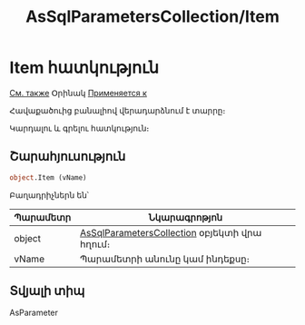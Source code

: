 ﻿---
layout: page
title: "AsSqlParametersCollection/Item"
---


# Item հատկություն

[См. также](../AsSqlParametersCollection.md) Օրինակ [Применяется к](../AsSqlParametersCollection.md)

Հավաքածուից բանալիով վերադարձնում է տարրը։

Կարդալու և գրելու հատկություն։

## Շարահյուսություն

``` vb
object.Item (vName)
```
Բաղադրիչներն են՝


| Պարամետր | Նկարագրոթյոն |
|--|--|
| object | [AsSqlParametersCollection](../AsSqlParametersCollection.md) օբյեկտի վրա հղում։ |
| vName | Պարամետրի անունը կամ ինդեքսը։  |


## Տվյալի տիպ

AsParameter

